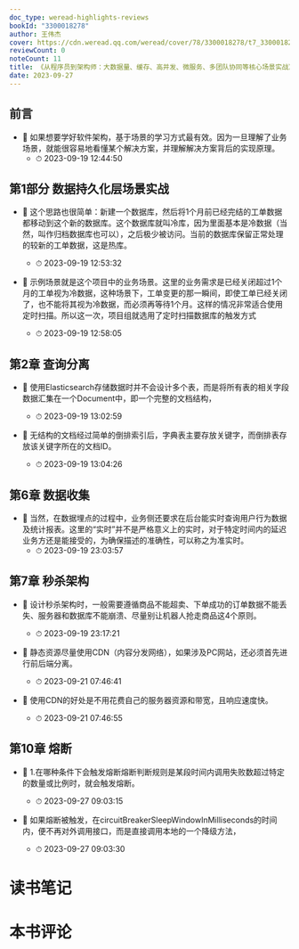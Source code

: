 ```yaml
---
doc_type: weread-highlights-reviews
bookId: "3300018278"
author: 王伟杰
cover: https://cdn.weread.qq.com/weread/cover/78/3300018278/t7_3300018278.jpg
reviewCount: 0
noteCount: 11
title: 《从程序员到架构师：大数据量、缓存、高并发、微服务、多团队协同等核心场景实战》
date: 2023-09-27
---
```



## 前言


- 📌 如果想要学好软件架构，基于场景的学习方式最有效。因为一旦理解了业务场景，就能很容易地看懂某个解决方案，并理解解决方案背后的实现原理。 
    - ⏱ 2023-09-19 12:44:50 
## 第1部分 数据持久化层场景实战


- 📌 这个思路也很简单：新建一个数据库，然后将1个月前已经完结的工单数据都移动到这个新的数据库。这个数据库就叫冷库，因为里面基本是冷数据（当然，叫作归档数据库也可以），之后极少被访问。当前的数据库保留正常处理的较新的工单数据，这是热库。 
    - ⏱ 2023-09-19 12:53:32 

- 📌 示例场景就是这个项目中的业务场景。这里的业务需求是已经关闭超过1个月的工单视为冷数据，这种场景下，工单变更的那一瞬间，即使工单已经关闭了，也不能将其视为冷数据，而必须再等待1个月。这样的情况非常适合使用定时扫描。所以这一次，项目组就选用了定时扫描数据库的触发方式 
    - ⏱ 2023-09-19 12:58:05 
## 第2章 查询分离


- 📌 使用Elasticsearch存储数据时并不会设计多个表，而是将所有表的相关字段数据汇集在一个Document中，即一个完整的文档结构， 
    - ⏱ 2023-09-19 13:02:59 

- 📌 无结构的文档经过简单的倒排索引后，字典表主要存放关键字，而倒排表存放该关键字所在的文档ID。 
    - ⏱ 2023-09-19 13:04:26 
## 第6章 数据收集


- 📌 当然，在数据埋点的过程中，业务侧还要求在后台能实时查询用户行为数据及统计报表。这里的“实时”并不是严格意义上的实时，对于特定时间内的延迟业务方还是能接受的，为确保描述的准确性，可以称之为准实时。 
    - ⏱ 2023-09-19 23:03:57 
## 第7章 秒杀架构


- 📌 设计秒杀架构时，一般需要遵循商品不能超卖、下单成功的订单数据不能丢失、服务器和数据库不能崩溃、尽量别让机器人抢走商品这4个原则。 
    - ⏱ 2023-09-19 23:17:21 

- 📌 静态资源尽量使用CDN（内容分发网络），如果涉及PC网站，还必须首先进行前后端分离。 
    - ⏱ 2023-09-21 07:46:41 

- 📌 使用CDN的好处是不用花费自己的服务器资源和带宽，且响应速度快。 
    - ⏱ 2023-09-21 07:46:55 
## 第10章 熔断


- 📌 1.在哪种条件下会触发熔断熔断判断规则是某段时间内调用失败数超过特定的数量或比例时，就会触发熔断。 
    - ⏱ 2023-09-27 09:03:15 

- 📌 如果熔断被触发，在circuitBreakerSleepWindowInMilliseconds的时间内，便不再对外调用接口，而是直接调用本地的一个降级方法， 
    - ⏱ 2023-09-27 09:03:30 

# 读书笔记


# 本书评论
